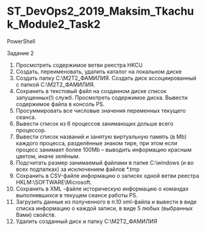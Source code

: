 # ST_DevOps2_2019_Maksim_Tkachuk_Module2_Task2
PowerShell

Задание 2

1.	Просмотреть содержимое ветви реeстра HKCU
2.	Создать, переименовать, удалить каталог на локальном диске
3.	Создать папку C:\M2T2_ФАМИЛИЯ. Создать диск ассоциированный с папкой 
C:\M2T2_ФАМИЛИЯ.
4.	Сохранить в текстовый файл на созданном диске список запущенных(!) служб. Просмотреть содержимое диска. Вывести содержимое файла в консоль PS.
5.	Просуммировать все числовые значения переменных текущего сеанса.
6.	Вывести список из 6 процессов занимающих дольше всего процессор.
7.	Вывести список названий и занятую виртуальную память (в Mb) каждого процесса, разделённые знаком тире, при этом если процесс занимает более 100Mb – выводить информацию красным цветом, иначе зелёным.
8.	Подсчитать размер занимаемый файлами в папке C:\windows (и во всех подпапках) за исключением файлов *.tmp
9.	Сохранить в CSV-файле информацию о записях одной ветви реестра HKLM:\SOFTWARE\Microsoft.
10.	Сохранить в XML -файле историческую информацию о командах выполнявшихся в текущем сеансе работы PS.
11.	Загрузить данные из полученного в п.10 xml-файла и вывести в виде списка информацию о каждой записи, в виде 5 любых (выбранных Вами) свойств.
12.	Удалить созданный диск и папку С:\M2T2_ФАМИЛИЯ